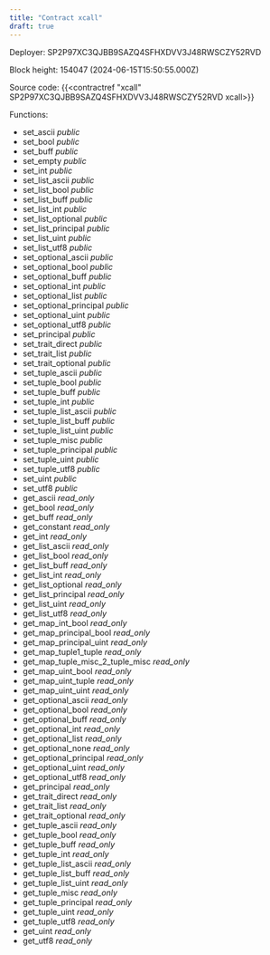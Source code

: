 ```yaml
---
title: "Contract xcall"
draft: true
---
```

Deployer: SP2P97XC3QJBB9SAZQ4SFHXDVV3J48RWSCZY52RVD


 



Block height: 154047 (2024-06-15T15:50:55.000Z)

Source code: {{<contractref "xcall" SP2P97XC3QJBB9SAZQ4SFHXDVV3J48RWSCZY52RVD xcall>}}

Functions:

* set_ascii _public_
* set_bool _public_
* set_buff _public_
* set_empty _public_
* set_int _public_
* set_list_ascii _public_
* set_list_bool _public_
* set_list_buff _public_
* set_list_int _public_
* set_list_optional _public_
* set_list_principal _public_
* set_list_uint _public_
* set_list_utf8 _public_
* set_optional_ascii _public_
* set_optional_bool _public_
* set_optional_buff _public_
* set_optional_int _public_
* set_optional_list _public_
* set_optional_principal _public_
* set_optional_uint _public_
* set_optional_utf8 _public_
* set_principal _public_
* set_trait_direct _public_
* set_trait_list _public_
* set_trait_optional _public_
* set_tuple_ascii _public_
* set_tuple_bool _public_
* set_tuple_buff _public_
* set_tuple_int _public_
* set_tuple_list_ascii _public_
* set_tuple_list_buff _public_
* set_tuple_list_uint _public_
* set_tuple_misc _public_
* set_tuple_principal _public_
* set_tuple_uint _public_
* set_tuple_utf8 _public_
* set_uint _public_
* set_utf8 _public_
* get_ascii _read_only_
* get_bool _read_only_
* get_buff _read_only_
* get_constant _read_only_
* get_int _read_only_
* get_list_ascii _read_only_
* get_list_bool _read_only_
* get_list_buff _read_only_
* get_list_int _read_only_
* get_list_optional _read_only_
* get_list_principal _read_only_
* get_list_uint _read_only_
* get_list_utf8 _read_only_
* get_map_int_bool _read_only_
* get_map_principal_bool _read_only_
* get_map_principal_uint _read_only_
* get_map_tuple1_tuple _read_only_
* get_map_tuple_misc_2_tuple_misc _read_only_
* get_map_uint_bool _read_only_
* get_map_uint_tuple _read_only_
* get_map_uint_uint _read_only_
* get_optional_ascii _read_only_
* get_optional_bool _read_only_
* get_optional_buff _read_only_
* get_optional_int _read_only_
* get_optional_list _read_only_
* get_optional_none _read_only_
* get_optional_principal _read_only_
* get_optional_uint _read_only_
* get_optional_utf8 _read_only_
* get_principal _read_only_
* get_trait_direct _read_only_
* get_trait_list _read_only_
* get_trait_optional _read_only_
* get_tuple_ascii _read_only_
* get_tuple_bool _read_only_
* get_tuple_buff _read_only_
* get_tuple_int _read_only_
* get_tuple_list_ascii _read_only_
* get_tuple_list_buff _read_only_
* get_tuple_list_uint _read_only_
* get_tuple_misc _read_only_
* get_tuple_principal _read_only_
* get_tuple_uint _read_only_
* get_tuple_utf8 _read_only_
* get_uint _read_only_
* get_utf8 _read_only_
